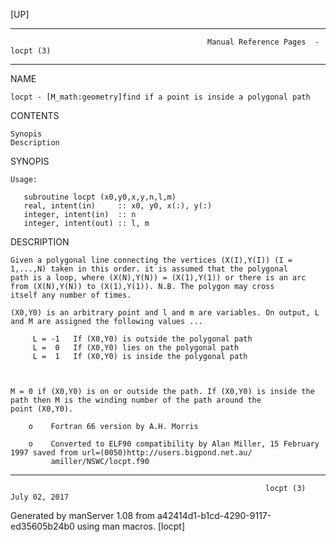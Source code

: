 [UP]

-----------------------------------------------------------------------------------------------------------------------------------
                                                Manual Reference Pages  - locpt (3)
-----------------------------------------------------------------------------------------------------------------------------------
                                                                 
NAME

    locpt - [M_math:geometry]find if a point is inside a polygonal path

CONTENTS

    Synopis
    Description

SYNOPIS

    Usage:

       subroutine locpt (x0,y0,x,y,n,l,m)
       real, intent(in)     :: x0, y0, x(:), y(:)
       integer, intent(in)  :: n
       integer, intent(out) :: l, m



DESCRIPTION

    Given a polygonal line connecting the vertices (X(I),Y(I)) (I = 1,...,N) taken in this order. it is assumed that the polygonal
    path is a loop, where (X(N),Y(N)) = (X(1),Y(1)) or there is an arc from (X(N),Y(N)) to (X(1),Y(1)). N.B. The polygon may cross
    itself any number of times.

    (X0,Y0) is an arbitrary point and l and m are variables. On output, L and M are assigned the following values ...

         L = -1   If (X0,Y0) is outside the polygonal path
         L =  0   If (X0,Y0) lies on the polygonal path
         L =  1   If (X0,Y0) is inside the polygonal path



    M = 0 if (X0,Y0) is on or outside the path. If (X0,Y0) is inside the path then M is the winding number of the path around the
    point (X0,Y0).

        o    Fortran 66 version by A.H. Morris

        o    Converted to ELF90 compatibility by Alan Miller, 15 February 1997 saved from url=(0050)http://users.bigpond.net.au/
             amiller/NSWC/locpt.f90

-----------------------------------------------------------------------------------------------------------------------------------

                                                             locpt (3)                                                July 02, 2017

Generated by manServer 1.08 from a42414d1-b1cd-4290-9117-ed35605b24b0 using man macros.
                                                              [locpt]
